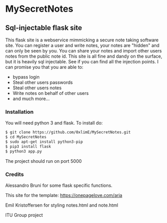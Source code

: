 # MySecretNotes
## Sql-injectable flask site
This flask site is a webservice mimmicking a secure note taking software site. You can register a user and write 
notes, your notes are "hidden" and can only be seen by you. You can share your notes and import other users notes 
from the public note id. This site is all fine and dandy on the surface, but it is heavily sql injectable. See 
if you can find all the injection points. I can promise you that you are able to: 
* bypass login 
* Steal other users passwords 
* Steal other users notes 
* Write notes on behalf of other users 
* and much more...
### Installation
You will need python 3 and flask. To install do: 
```sh 
$ git clone https://github.com/0xlimE/MySecretNotes.git 
$ cd MySecretNotes 
$ sudo apt-get install python3-pip 
$ pip3 install flask
$ python3 app.py 
``` 

The project should run on port 5000 
### Credits
Alessandro Bruni for some flask specific functions.

This site for the template: https://onepagelove.com/aria

Emil Kristoffersen for styling notes.html and note.html

ITU Group project